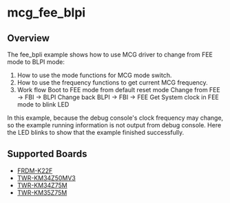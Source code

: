 # mcg_fee_blpi

## Overview
The fee_bpli example shows how to use MCG driver to change from FEE mode to BLPI mode:

 1. How to use the mode functions for MCG mode switch.
 2. How to use the frequency functions to get current MCG frequency.
 3. Work flow
    Boot to FEE mode from default reset mode
    Change from FEE -> FBI -> BLPI
    Change back BLPI -> FBI -> FEE
    Get System clock in FEE mode to blink LED

In this example, because the debug console's clock frequency may change,
so the example running information is not output from debug console. Here the
LED blinks to show that the example finished successfully.

## Supported Boards
- [FRDM-K22F](../../../_boards/frdmk22f/driver_examples/mcg/fee_blpi/example_board_readme.md)
- [TWR-KM34Z50MV3](../../../_boards/twrkm34z50mv3/driver_examples/mcg/fee_blpi/example_board_readme.md)
- [TWR-KM34Z75M](../../../_boards/twrkm34z75m/driver_examples/mcg/fee_blpi/example_board_readme.md)
- [TWR-KM35Z75M](../../../_boards/twrkm35z75m/driver_examples/mcg/fee_blpi/example_board_readme.md)
